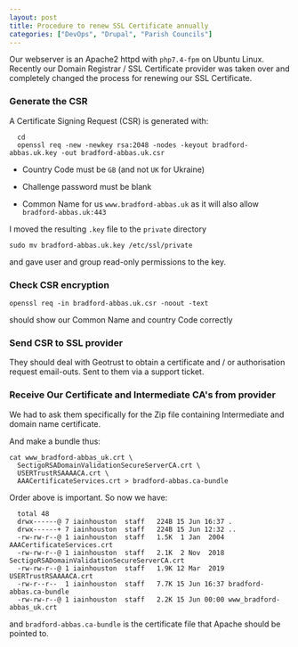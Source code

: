 ```yaml
---
layout: post
title: Procedure to renew SSL Certificate annually
categories: ["DevOps", "Drupal", "Parish Councils"]
---
```


Our webserver is an Apache2 httpd with `php7.4-fpm` on Ubuntu Linux. Recently our Domain Registrar / SSL Certificate provider was taken over and completely changed the process for renewing our SSL Certificate.

### Generate the CSR

A Certificate Signing Request (CSR) is generated with:  

      cd
      openssl req -new -newkey rsa:2048 -nodes -keyout bradford-abbas.uk.key -out bradford-abbas.uk.csr

-   Country Code must be `GB` (and not `UK` for Ukraine)  

- Challenge password must be blank

- Common Name for us `www.bradford-abbas.uk` as it will also allow `bradford-abbas.uk:443`

I moved the resulting `.key` file to the `private` directory  

    sudo mv bradford-abbas.uk.key /etc/ssl/private  

and gave user and group read-only permissions to the key.

### Check CSR encryption

    openssl req -in bradford-abbas.uk.csr -noout -text

should show our Common Name and country Code correctly

### Send CSR to SSL provider

They should deal with Geotrust to obtain a certificate and / or authorisation request email-outs. Sent to them via a support ticket.

### Receive Our Certificate and Intermediate CA's from provider

We had to ask them specifically for the Zip file containing Intermediate and domain name certificate.

And make a bundle thus:  

    cat www_bradford-abbas_uk.crt \
      SectigoRSADomainValidationSecureServerCA.crt \
      USERTrustRSAAAACA.crt \
      AAACertificateServices.crt > bradford-abbas.ca-bundle

Order above is important. So now we have:

      total 48
      drwx------@ 7 iainhouston  staff   224B 15 Jun 16:37 .
      drwx------+ 7 iainhouston  staff   224B 15 Jun 12:32 ..
      -rw-rw-r--@ 1 iainhouston  staff   1.5K  1 Jan  2004 AAACertificateServices.crt
      -rw-rw-r--@ 1 iainhouston  staff   2.1K  2 Nov  2018 SectigoRSADomainValidationSecureServerCA.crt
      -rw-rw-r--@ 1 iainhouston  staff   1.9K 12 Mar  2019 USERTrustRSAAAACA.crt
      -rw-r--r--  1 iainhouston  staff   7.7K 15 Jun 16:37 bradford-abbas.ca-bundle
      -rw-rw-r--@ 1 iainhouston  staff   2.2K 15 Jun 00:00 www_bradford-abbas_uk.crt

and `bradford-abbas.ca-bundle` is the certificate file that Apache should be pointed to.
